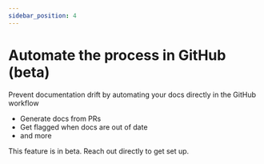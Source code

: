 ```yaml
---
sidebar_position: 4
---
```




# Automate the process in GitHub (beta)

Prevent documentation drift by automating your docs directly in the GitHub workflow

  * Generate docs from PRs
  * Get flagged when docs are out of date
  * and more

This feature is in beta. Reach out directly to get set up.
